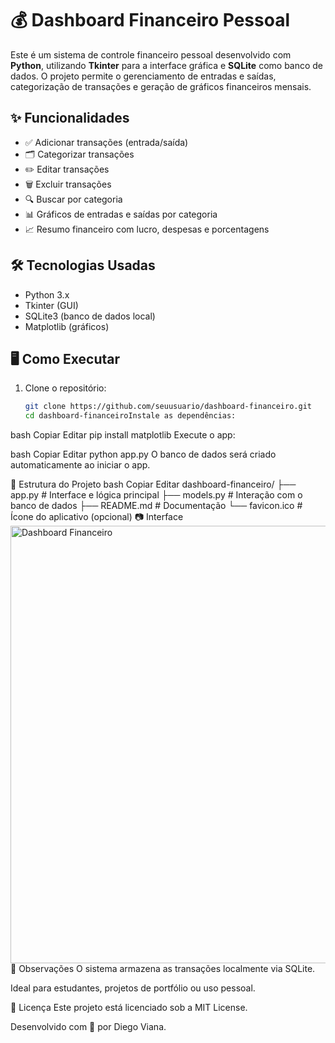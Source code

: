 # 💰 Dashboard Financeiro Pessoal

Este é um sistema de controle financeiro pessoal desenvolvido com **Python**, utilizando **Tkinter** para a interface gráfica e **SQLite** como banco de dados. O projeto permite o gerenciamento de entradas e saídas, categorização de transações e geração de gráficos financeiros mensais.

## ✨ Funcionalidades

- ✅ Adicionar transações (entrada/saída)
- 🗂️ Categorizar transações
- ✏️ Editar transações
- 🗑️ Excluir transações
- 🔍 Buscar por categoria
- 📊 Gráficos de entradas e saídas por categoria
- 📈 Resumo financeiro com lucro, despesas e porcentagens

## 🛠️ Tecnologias Usadas

- Python 3.x
- Tkinter (GUI)
- SQLite3 (banco de dados local)
- Matplotlib (gráficos)

## 🖥️ Como Executar

1. Clone o repositório:
   ```bash
   git clone https://github.com/seuusuario/dashboard-financeiro.git
   cd dashboard-financeiroInstale as dependências:

bash
Copiar
Editar
pip install matplotlib
Execute o app:

bash
Copiar
Editar
python app.py
O banco de dados será criado automaticamente ao iniciar o app.

🧱 Estrutura do Projeto
bash
Copiar
Editar
dashboard-financeiro/
├── app.py            # Interface e lógica principal
├── models.py         # Interação com o banco de dados
├── README.md         # Documentação
└── favicon.ico       # Ícone do aplicativo (opcional)
📷 Interface
<img src="screenshot.png" alt="Dashboard Financeiro" width="700"/>
📌 Observações
O sistema armazena as transações localmente via SQLite.

Ideal para estudantes, projetos de portfólio ou uso pessoal.

📄 Licença
Este projeto está licenciado sob a MIT License.

Desenvolvido com 💚 por Diego Viana.
